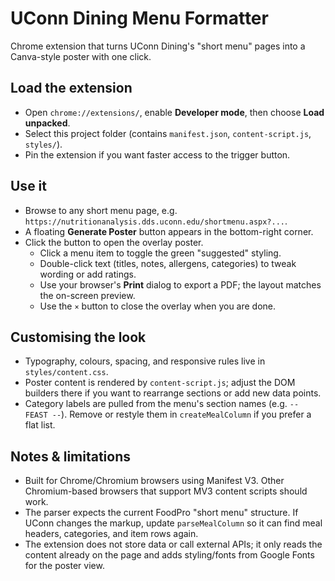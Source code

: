 # UConn Dining Menu Formatter

Chrome extension that turns UConn Dining's "short menu" pages into a Canva-style poster with one click.

## Load the extension
- Open `chrome://extensions/`, enable **Developer mode**, then choose **Load unpacked**.
- Select this project folder (contains `manifest.json`, `content-script.js`, `styles/`).
- Pin the extension if you want faster access to the trigger button.

## Use it
- Browse to any short menu page, e.g. `https://nutritionanalysis.dds.uconn.edu/shortmenu.aspx?...`.
- A floating **Generate Poster** button appears in the bottom-right corner.
- Click the button to open the overlay poster.
  - Click a menu item to toggle the green "suggested" styling.
  - Double-click text (titles, notes, allergens, categories) to tweak wording or add ratings.
  - Use your browser's **Print** dialog to export a PDF; the layout matches the on-screen preview.
  - Use the `×` button to close the overlay when you are done.

## Customising the look
- Typography, colours, spacing, and responsive rules live in `styles/content.css`.
- Poster content is rendered by `content-script.js`; adjust the DOM builders there if you want to rearrange sections or add new data points.
- Category labels are pulled from the menu's section names (e.g. `-- FEAST --`). Remove or restyle them in `createMealColumn` if you prefer a flat list.

## Notes & limitations
- Built for Chrome/Chromium browsers using Manifest V3. Other Chromium-based browsers that support MV3 content scripts should work.
- The parser expects the current FoodPro "short menu" structure. If UConn changes the markup, update `parseMealColumn` so it can find meal headers, categories, and item rows again.
- The extension does not store data or call external APIs; it only reads the content already on the page and adds styling/fonts from Google Fonts for the poster view.
